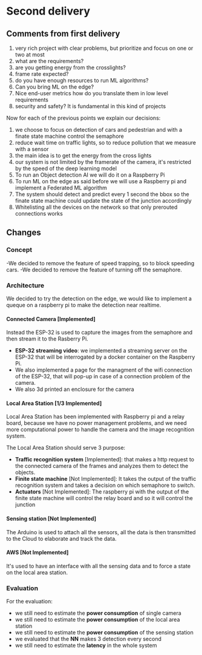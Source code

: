 # Second delivery

## Comments from first delivery
1. very rich project with clear problems, but prioritize and focus on one or two at most
2. what are the requirements?
3. are you getting energy from the crosslights?
4. frame rate expected?
5. do you have enough resources to run ML algorithms?
6. Can you bring ML on the edge?
7. Nice end-user metrics how do you translate them in low level requirements
8. security and safety? It is fundamental in this kind of projects

Now for each of the previous points we explain our decisions:

1. we choose to focus on detection of cars and pedestrian and with a finate state machine control the semaphore
2. reduce wait time on traffic lights, so to reduce pollution that we measure with a sensor
3. the main idea is to get the energy from the cross lights
4. our system is not limited by the framerate of the camera, it's restricted by the speed of the deep learning model
5. To run an Object detection AI we will do it on a Raspberry Pi
6. To run ML on the edge as said before we will use a Raspberry pi and implement a Federated ML algorithm
7. The system should detect and predict every 1 second the bbox so the finate state machine could update the state of the junction accordingly
8. Whitelisting all the devices on the network so that only prerouted connections works


## Changes

### Concept
-We decided to remove the feature of speed trapping, so to block speeding cars.
-We decided to remove the feature of turning off the semaphore.

### Architecture
We decided to try the detection on the edge, we would like to implement a queque on a raspberry pi to make the detection near realtime.

#### Connected Camera [Implemented]
Instead the ESP-32 is used to capture the images from the semaphore and then stream it to the Rasberry Pi.
- **ESP-32 streaming video**: we implemented a streaming server on the ESP-32 that will be interrogated by a docker container on the Raspberry Pi.
-  We also implemented a page for the managment of the wifi connection of the ESP-32, that will pop-up in case of a connection problem of the camera.
-  We also 3d printed an enclosure for the camera

#### Local Area Station [1/3 Implemented]

Local Area Station has been implemented with Raspberry pi and a relay board, because we have no power management problems, and we need more computational power to handle the camera and the image recognition system.

The Local Area Station should serve 3 purpose:

- **Traffic recognition system** [Implemented]: that makes a http request to the connected camera of the frames and analyzes them to detect the objects.
- **Finite state machine** [Not Implemented]: It takes the output of the traffic recognition system and takes a decision on which semaphore to switch.
- **Actuators** [Not Implemented]: The raspberry pi with the output of the finite state machine will control the relay board and so it will control the junction

#### Sensing station [Not Implemented]
The Arduino is used to attach all the sensors, all the data is then transmitted to the Cloud to elaborate and track the data.

#### AWS [Not Implemented]
It's used to have an interface with all the sensing data and to force a state on the local area station.

### Evaluation
For the evaluation:
- we still need to estimate the **power consumption** of single camera
- we still need to estimate the **power consumption** of the local area station
- we still need to estimate the **power consumption** of the sensing station
- we evaluated that the **NN** makes 3 detection every second 
- we still need to estimate the **latency** in the whole system
